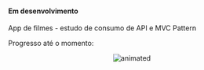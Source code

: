 #### Em desenvolvimento

App de filmes - estudo de consumo de API e MVC Pattern

Progresso até o momento:

<p align="center">
  <img src="https://user-images.githubusercontent.com/83607446/214647274-fdd0f1f2-4c2b-4f37-9cc3-c4cdd8d0dd06.gif" alt="animated" />
</p>
